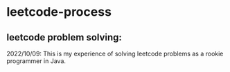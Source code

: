# leetcode-process
## leetcode problem solving:
2022/10/09: This is my experience of solving leetcode problems as a rookie programmer in Java.
